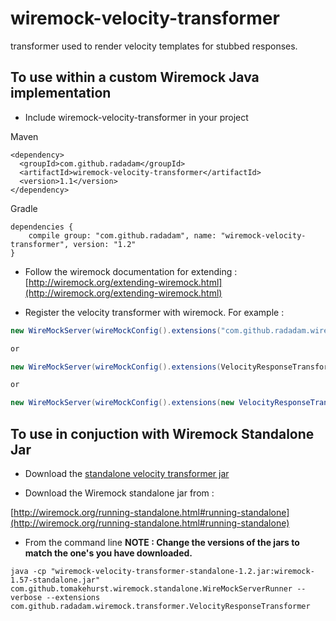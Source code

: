 wiremock-velocity-transformer
===========================

transformer used to render velocity templates for stubbed responses.

## To use within a custom Wiremock Java implementation

- Include wiremock-velocity-transformer in your project

Maven

````
<dependency>
  <groupId>com.github.radadam</groupId>
  <artifactId>wiremock-velocity-transformer</artifactId>
  <version>1.1</version>
</dependency>
````

Gradle 

````
dependencies {
    compile group: "com.github.radadam", name: "wiremock-velocity-transformer", version: "1.2"
}
````

- Follow the wiremock documentation for extending : [http://wiremock.org/extending-wiremock.html](http://wiremock.org/extending-wiremock.html)

- Register the velocity transformer with wiremock. For example :

````java
new WireMockServer(wireMockConfig().extensions("com.github.radadam.wiremock.transformer.VelocityResponseTransformer",));

or

new WireMockServer(wireMockConfig().extensions(VelocityResponseTransformer.class));

or 

new WireMockServer(wireMockConfig().extensions(new VelocityResponseTransformer()));
````

## To use in conjuction with Wiremock Standalone Jar

- Download the [standalone velocity transformer jar ](https://github.com/radAdam/wiremock-velocity-transformer/releases/download/1.2/wiremock-velocity-transformer-standalone-1.2.jar)

- Download the Wiremock standalone jar from :

[http://wiremock.org/running-standalone.html#running-standalone](http://wiremock.org/running-standalone.html#running-standalone)

- From the command line **NOTE : Change the versions of the jars to match the one's you have downloaded.**
````
java -cp "wiremock-velocity-transformer-standalone-1.2.jar:wiremock-1.57-standalone.jar" com.github.tomakehurst.wiremock.standalone.WireMockServerRunner --verbose --extensions com.github.radadam.wiremock.transformer.VelocityResponseTransformer
````